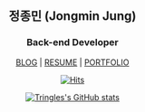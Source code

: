 <div style="text-align:center">

## 정종민 (Jongmin Jung)

### Back-end Developer

[BLOG](https://blog.naver.com/jjmjm2002) | [RESUME](https://tringles.notion.site/_Resume-c9eef5017cc849308329907596bc14b1) | [PORTFOLIO](https://tringles.notion.site/_Portfolio-5b9f7d02568b43d895070dce23a63c4b)

[![Hits](https://hits.seeyoufarm.com/api/count/incr/badge.svg?url=https%3A%2F%2Fgithub.com%2FTringles&count_bg=%2379C83D&title_bg=%23555555&icon=&icon_color=%23E7E7E7&title=hits&edge_flat=false)](https://hits.seeyoufarm.com)

[![Tringles's GitHub stats](https://github-readme-stats.vercel.app/api?username=Tringles)](https://github.com/Tringles/github-readme-stats)

</div>
